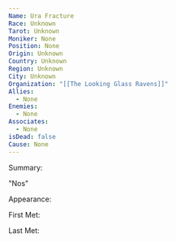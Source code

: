 ```yaml
---
Name: Ura Fracture
Race: Unknown
Tarot: Unknown
Moniker: None
Position: None
Origin: Unknown
Country: Unknown
Region: Unknown
City: Unknown
Organization: "[[The Looking Glass Ravens]]"
Allies:
  - None
Enemies:
  - None
Associates:
  - None
isDead: false
Cause: None
---
```

Summary:

"Nos"

Appearance: 

First Met: 

Last Met: 